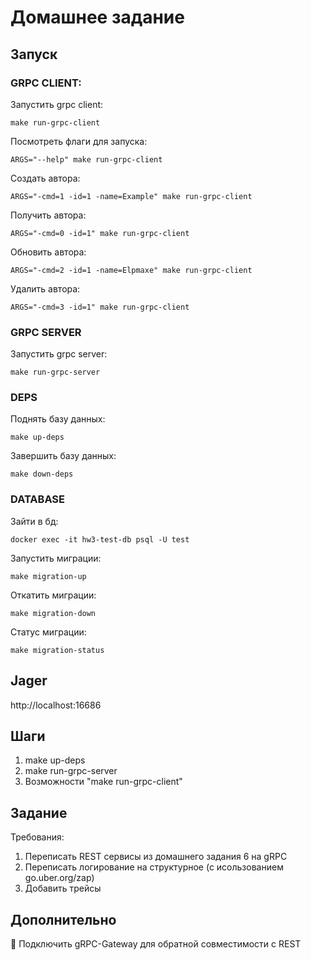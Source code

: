 # Домашнее задание

## Запуск

### GRPC CLIENT:

Запустить grpc client:

``make run-grpc-client``

Посмотреть флаги для запуска:

``ARGS="--help" make run-grpc-client``

Создать автора:

``ARGS="-cmd=1 -id=1 -name=Example" make run-grpc-client``

Получить автора:

``ARGS="-cmd=0 -id=1" make run-grpc-client``

Обновить автора:

``ARGS="-cmd=2 -id=1 -name=Elpmaxe" make run-grpc-client``

Удалить автора:

``ARGS="-cmd=3 -id=1" make run-grpc-client``


### GRPC SERVER

Запустить grpc server:

``make run-grpc-server``


### DEPS

Поднять базу данных:

``make up-deps``

Завершить базу данных:

``make down-deps``

### DATABASE

Зайти в бд:

``docker exec -it hw3-test-db psql -U test``

Запустить миграции:

``make migration-up``

Откатить миграции:

``make migration-down``

Статус миграции:

``make migration-status``

## Jager

http://localhost:16686

## Шаги

1. make up-deps
2. make run-grpc-server
3. Возможности "make run-grpc-client"



## Задание

Требования:
1) Переписать REST сервисы из домашнего задания 6 на gRPC 
2) Переписать логирование на структурное (с исользованием go.uber.org/zap)
3) Добавить трейсы

## Дополнительно
💎 Подключить gRPC-Gateway для обратной совместимости с REST

